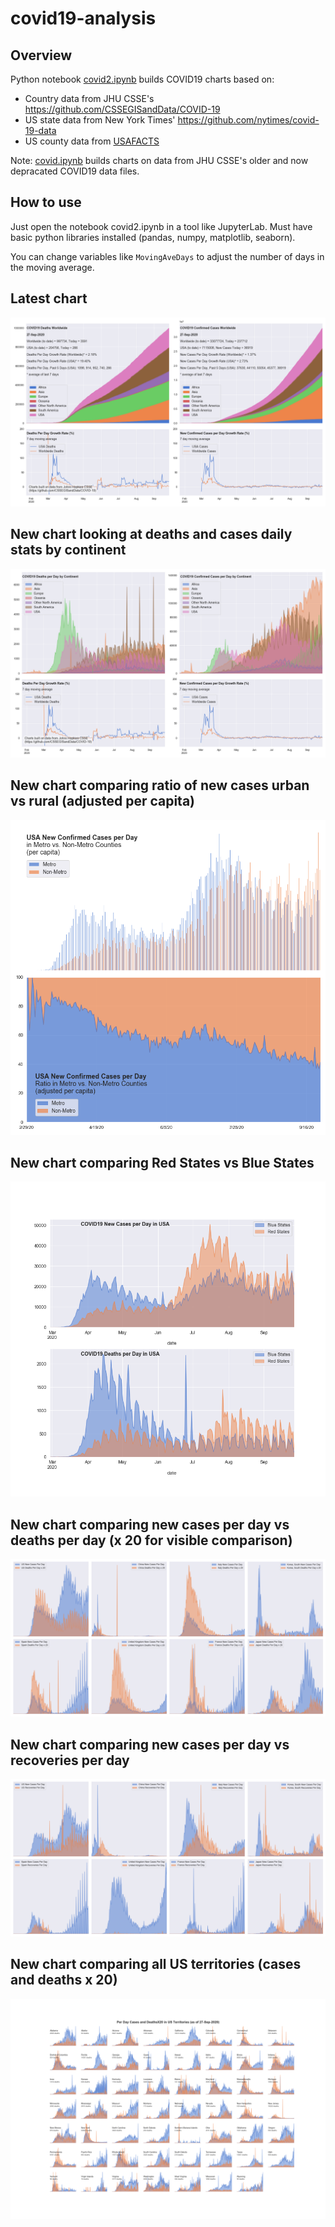 # covid19-analysis

## Overview
Python notebook [covid2.ipynb](https://github.com/danlaw/covid19-analysis/blob/master/covid2.ipynb) builds COVID19 charts based on:
* Country data from JHU CSSE's https://github.com/CSSEGISandData/COVID-19
* US state data from New York Times' https://github.com/nytimes/covid-19-data
* US county data from [USAFACTS](https://usafacts.org/visualizations/coronavirus-covid-19-spread-map/)

Note: [covid.ipynb](https://github.com/danlaw/covid19-analysis/blob/master/covid.ipynb) builds charts on data from JHU CSSE's older and now depracated COVID19 data files.

## How to use
Just open the notebook covid2.ipynb in a tool like JupyterLab. Must have basic python libraries installed (pandas, numpy, matplotlib, seaborn).

You can change variables like ``MovingAveDays`` to adjust the number of days in the moving average.

## Latest chart
![Latest chart](charts/20200927-covid19-chart.png)

## New chart looking at deaths and cases daily stats by continent
![Comparison chart](charts/20200927-covid19-chart-perday.png)

## New chart comparing ratio of new cases urban vs rural (adjusted per capita)
![Urban rural per capita chart](charts/20200927-US-counties-urban-vs-rural-per-capita.png)

## New chart comparing Red States vs Blue States
![Red vs Blue chart](charts/20200927-compare-daily-red-vs-blue-states.png)

## New chart comparing new cases per day vs deaths per day (x 20 for visible comparison)
![Comparison chart](charts/20200927-comparison-chart.png)

## New chart comparing new cases per day vs recoveries per day
![Recovery chart](charts/20200927-comparison-recovery-chart.png)

## New chart comparing all US territories (cases and deaths x 20)
![Territories chart](charts/20200927-compare-US-territories.png)

